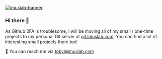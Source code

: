 [![imuslab-banner](https://imuslab.com/index/git.jpg)](https://imuslab.com)
### Hi there 👋

As Github 2FA is troublesome, I will be moving all of my small / one-time projects to my personal Git server at [git.imuslab.com](https://git.imuslab.com/). You can find a lot of interesting small projects there too! 

💬 You can reach me via [toby@imuslab.com](mailto:toby@imuslab.com) 



<!--
**tobychui/tobychui** is a ✨ _special_ ✨ repository because its `README.md` (this file) appears on your GitHub profile.

Here are some ideas to get you started:

- 🔭 I’m currently working on ...
- 🌱 I’m currently learning ...
- 👯 I’m looking to collaborate on ...
- 🤔 I’m looking for help with ...
- 💬 Ask me about ...
- 📫 How to reach me: ...
- 😄 Pronouns: ...
- ⚡ Fun fact: ...
-->
